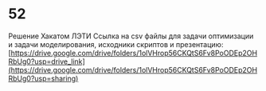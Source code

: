 # 52
Решение Хакатом ЛЭТИ
Ссылка на csv файлы для задачи оптимизации и задачи моделирования, исходники скриптов и презентацию:
[https://drive.google.com/drive/folders/1olVHrop56CKQtS6Fv8PoODEp2OHRbUg0?usp=drive_link](https://drive.google.com/drive/folders/1olVHrop56CKQtS6Fv8PoODEp2OHRbUg0?usp=sharing)
